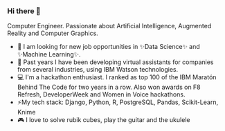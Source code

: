 ### Hi there 👋

<!--
**vickyjm/vickyjm** is a ✨ _special_ ✨ repository because its `README.md` (this file) appears on your GitHub profile.

Here are some ideas to get you started:

- 🔭 I’m currently working on ...
- 🌱 I’m currently learning ...
- 👯 I’m looking to collaborate on ...
- 🤔 I’m looking for help with ...
- 💬 Ask me about ...
- 📫 How to reach me: ...
- 😄 Pronouns: ...
- ⚡ Fun fact: ...
-->

Computer Engineer. Passionate about Artificial Intelligence, Augmented Reality and Computer Graphics. 

- 🔭 I am looking for new job opportunities in ✨Data Science✨ and ✨Machine Learning✨.
- 🤖 Past years I have been developing virtual assistants for companies from several industries, using IBM Watson technologies.
- 💻 I'm a hackathon enthusiast. I ranked as top 100 of the IBM Maratón Behind The Code for two years in a row. Also won awards on F8 Refresh, DeveloperWeek and Women in Voice hackathons.
- ⚡My tech stack:
  Django, Python, R, PostgreSQL, Pandas, Scikit-Learn, Knime
- 🎮 I love to solve rubik cubes, play the guitar and the ukulele
